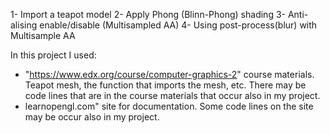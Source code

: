 1- Import a teapot model
2- Apply Phong (Blinn-Phong) shading
3- Anti-alising enable/disable (Multisampled AA)
4- Using post-process(blur) with Multisample AA

In this project I used:
- "https://www.edx.org/course/computer-graphics-2" course materials. Teapot mesh, the function that imports the mesh, etc. There may be code lines that are in the course materials that occur also in my project.
- learnopengl.com" site for documentation. Some code lines on the site may be occur also in my project.